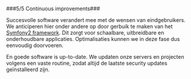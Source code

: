 ###5/5 Continuous improvements###

Succesvolle software verandert mee met de wensen van eindgebruikers. We anticiperen hier onder andere op door gerbuik te maken van het [Symfony2 framework](/symfony). Dit zorgt voor schaalbare, uitbreidbare en onderhoudbare applicaties. Optimalisaties kunnen we in deze fase dus eenvoudig doorvoeren.

En goede software is up-to-date. We updaten onze servers en projecten volgens een vaste routine, zodat altijd de laatste security updates ge&iuml;nstalleerd zijn.
